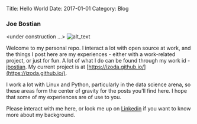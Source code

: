 Title: Hello World
Date: 2017-01-01
Category: Blog

### Joe Bostian
<under construction ...>
![alt_text](images/JABostian_2017-profile_small.jpg "Joe Bostian")<br>

Welcome to my personal repo.  I interact a lot with open source at work, and the things I post here are my
experiences - either with a work-related project, or just for fun.  A lot of what I do can be found through my
work id - [jbostian](https://github.com/jbostian).  My current project is at
[https://izoda.github.io/](https://izoda.github.io/).  

I work a lot with Linux and Python, particularly in the data science arena, so these areas form the
center of gravity for the posts you'll find here.  I hope that some of my experiences are of use to you.

Please interact with me here, or look me up on [Linkedin](https://www.linkedin.com/) if you want to know more
about my background.
